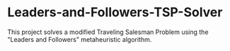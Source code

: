 # Leaders-and-Followers-TSP-Solver
This project solves a modified Traveling Salesman Problem using the "Leaders and Followers" metaheuristic algorithm.
